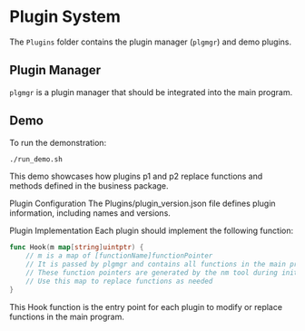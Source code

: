 # Plugin System

The `Plugins` folder contains the plugin manager (`plgmgr`) and demo plugins.

## Plugin Manager

`plgmgr` is a plugin manager that should be integrated into the main program.

## Demo

To run the demonstration:

```bash
./run_demo.sh
```

This demo showcases how plugins p1 and p2 replace functions and methods defined in the business package.

Plugin Configuration
The Plugins/plugin_version.json file defines plugin information, including names and versions.

Plugin Implementation
Each plugin should implement the following function:

```go
func Hook(m map[string]uintptr) {
    // m is a map of [functionName]functionPointer
    // It is passed by plgmgr and contains all functions in the main program
    // These function pointers are generated by the nm tool during initialization
    // Use this map to replace functions as needed
}
```
This Hook function is the entry point for each plugin to modify or replace functions in the main program.